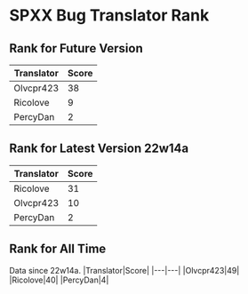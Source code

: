 # SPXX Bug Translator Rank
## Rank for Future Version
|Translator|Score|
|---|---|
|Olvcpr423|38|
|Ricolove|9|
|PercyDan|2|
## Rank for Latest Version 22w14a
|Translator|Score|
|---|---|
|Ricolove|31|
|Olvcpr423|10|
|PercyDan|2|
## Rank for All Time
Data since 22w14a.
|Translator|Score|
|---|---|
|Olvcpr423|49|
|Ricolove|40|
|PercyDan|4|